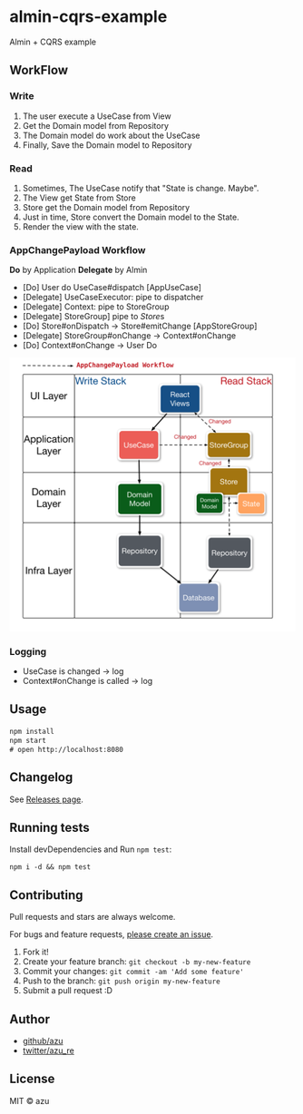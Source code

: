 # almin-cqrs-example

Almin + CQRS example

## WorkFlow

### Write

1. The user execute a UseCase from View
2. Get the Domain model from Repository
3. The Domain model do work about the UseCase
4. Finally, Save the Domain model to Repository

### Read

1. Sometimes, The UseCase notify that "State is change. Maybe".
2. The View get State from Store
3. Store get the Domain model from Repository
4. Just in time, Store convert the Domain model to the State.
6. Render the view with the state.

### AppChangePayload Workflow

**Do** by Application
**Delegate** by Almin

- [Do] User do UseCase#dispatch [AppUseCase]
- [Delegate] UseCaseExecutor: pipe to dispatcher
- [Delegate] Context: pipe to StoreGroup
- [Delegate] StoreGroup] pipe to *Store*s
- [Do] Store#onDispatch -> Store#emitChange [AppStoreGroup]
- [Delegate] StoreGroup#onChange -> Context#onChange
- [Do] Context#onChange -> User Do

![AppChangePayload Workflow](docs/almin-cqrs.png)

### Logging

- UseCase is changed -> log
- Context#onChange is called -> log


## Usage

    npm install
    npm start
    # open http://localhost:8080

## Changelog

See [Releases page](https://github.com/azu/almin-cqrs-example/releases).

## Running tests

Install devDependencies and Run `npm test`:

    npm i -d && npm test

## Contributing

Pull requests and stars are always welcome.

For bugs and feature requests, [please create an issue](https://github.com/azu/almin-cqrs-example/issues).

1. Fork it!
2. Create your feature branch: `git checkout -b my-new-feature`
3. Commit your changes: `git commit -am 'Add some feature'`
4. Push to the branch: `git push origin my-new-feature`
5. Submit a pull request :D

## Author

- [github/azu](https://github.com/azu)
- [twitter/azu_re](https://twitter.com/azu_re)

## License

MIT © azu
